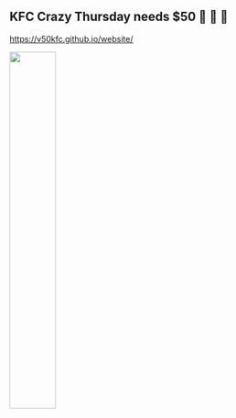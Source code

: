 
## KFC Crazy Thursday needs $50 🤩 🤩 🤩

<https://v50kfc.github.io/website/>

<img src="https://pic2.zhimg.com/v2-c8282171760bff709e64262c1f223c83_r.jpg?source=1940ef5c" width="40%">

<!-- ## Hi there 👋 -->

<!--

**Here are some ideas to get you started:**

🙋‍♀️ A short introduction - what is your organization all about?
🌈 Contribution guidelines - how can the community get involved?
👩‍💻 Useful resources - where can the community find your docs? Is there anything else the community should know?
🍿 Fun facts - what does your team eat for breakfast?
🧙 Remember, you can do mighty things with the power of [Markdown](https://docs.github.com/github/writing-on-github/getting-started-with-writing-and-formatting-on-github/basic-writing-and-formatting-syntax)
-->
